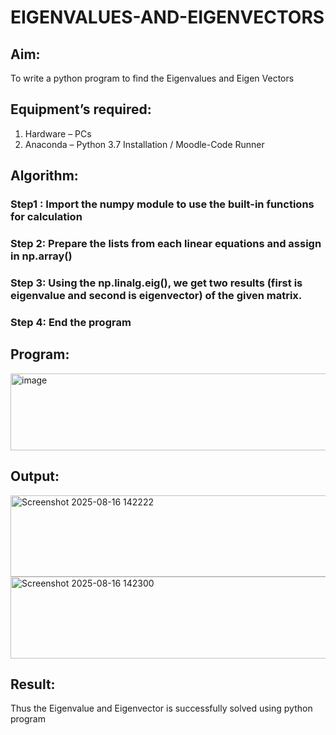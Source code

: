 # EIGENVALUES-AND-EIGENVECTORS
## Aim:
To write a python program to find the Eigenvalues and Eigen Vectors
## Equipment’s required:
1. 	Hardware – PCs
2. 	Anaconda – Python 3.7 Installation / Moodle-Code Runner
## Algorithm:
### Step1 : Import the numpy module to use the built-in functions for calculation
### Step 2: Prepare the lists from each linear equations and assign in np.array()
### Step 3: Using the np.linalg.eig(),  we get two results (first is eigenvalue and second is eigenvector) of the given matrix.
### Step 4: End the program

## Program:

<img width="552" height="123" alt="image" src="https://github.com/user-attachments/assets/5d37214f-c075-4bb6-bf1f-f8530420dbee" />


## Output:

<img width="885" height="130" alt="Screenshot 2025-08-16 142222" src="https://github.com/user-attachments/assets/046bf87c-8031-4360-9dea-74f24265e1c0" />

<img width="885" height="131" alt="Screenshot 2025-08-16 142300" src="https://github.com/user-attachments/assets/7377b4df-e194-4170-9a91-aad46371270f" />



## Result:
Thus the Eigenvalue and Eigenvector is successfully solved using python program
